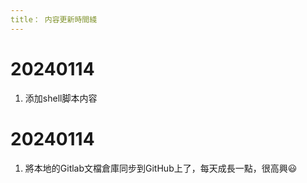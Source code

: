 ```yaml
---
title： 内容更新時間綫
---
```

# 20240114

1. 添加shell脚本内容

# 20240114

1. 將本地的Gitlab文檔倉庫同步到GitHub上了，每天成長一點，很高興😃
